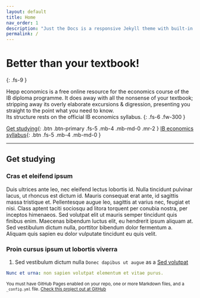 ```yaml
---
layout: default
title: Home
nav_order: 1
description: "Just the Docs is a responsive Jekyll theme with built-in search that is easily customizable and hosted on GitHub Pages."
permalink: /
---
```


# Better than your textbook!
{: .fs-9 }

Hepp economics is a free online resource for the economics course of the IB diploma programme. It does away with all the nonsense of your textbook; stripping away its overly elaborate excursions & digression, presenting you straight to the point what you need to know.
</br>
Its structure rests on the official IB economics syllabus.
{: .fs-6 .fw-300 }

[Get studying](#get-studying){: .btn .btn-primary .fs-5 .mb-4 .mb-md-0 .mr-2 } [IB economics syllabus](https://www.ibo.org/contentassets/5895a05412144fe890312bad52b17044/economics-hl-2016-english-final-web.pdf){: .btn .fs-5 .mb-4 .mb-md-0 }

---

## Get studying

### Cras et eleifend ipsum

Duis ultrices ante leo, nec eleifend lectus lobortis id. Nulla tincidunt pulvinar lacus, ut rhoncus est dictum id. Mauris consequat erat ante, id sagittis massa tristique et. Pellentesque augue leo, sagittis at varius nec, feugiat et nisi. Class aptent taciti sociosqu ad litora torquent per conubia nostra, per inceptos himenaeos. Sed volutpat elit ut mauris semper tincidunt quis finibus enim. Maecenas bibendum luctus elit, eu hendrerit ipsum aliquam at. Sed vestibulum dictum nulla, porttitor bibendum dolor fermentum a. Aliquam quis sapien eu dolor vulputate tincidunt eu quis velit.

### Proin cursus ipsum ut lobortis viverra

1. Sed vestibulum dictum nulla `Donec dapibus ut augue` as a [Sed volutpat](/microeconomics)
```yaml
Nunc et urna: non sapien volutpat elementum et vitae purus.
```
<small>You must have GitHub Pages enabled on your repo, one or more Markdown files, and a `_config.yml` file. [Check this project out at GitHub](https://github.com/lhepp/hepp-economics)</small>
